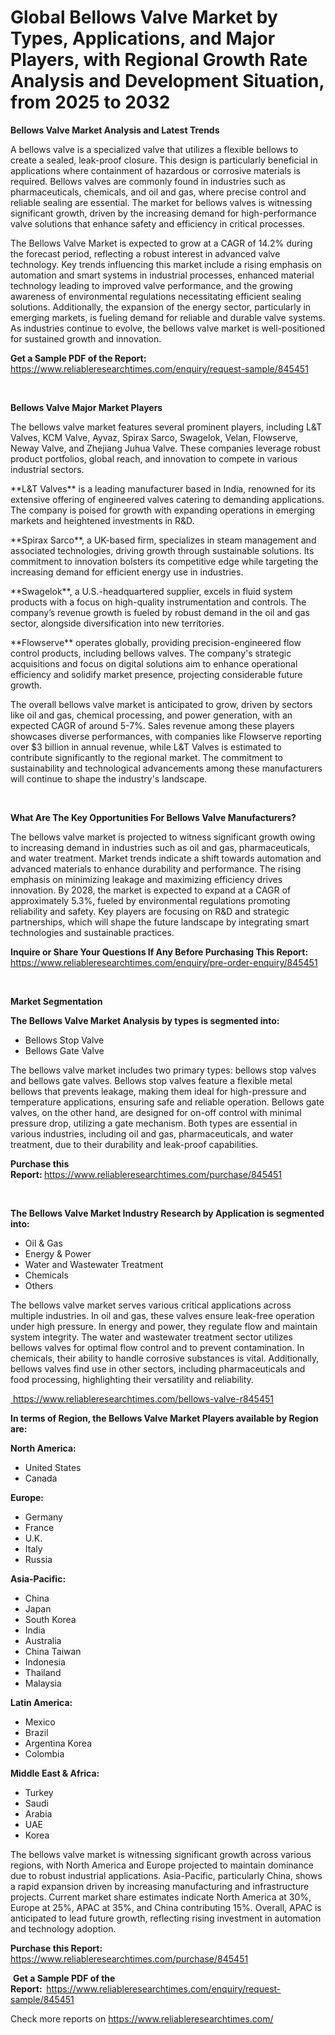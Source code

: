 <p><h1>Global Bellows Valve Market by Types, Applications, and Major Players, with Regional Growth Rate Analysis and Development Situation, from 2025 to 2032</h1></p><p><strong>Bellows Valve Market Analysis and Latest Trends</strong></p>
<p><p>A bellows valve is a specialized valve that utilizes a flexible bellows to create a sealed, leak-proof closure. This design is particularly beneficial in applications where containment of hazardous or corrosive materials is required. Bellows valves are commonly found in industries such as pharmaceuticals, chemicals, and oil and gas, where precise control and reliable sealing are essential. The market for bellows valves is witnessing significant growth, driven by the increasing demand for high-performance valve solutions that enhance safety and efficiency in critical processes.</p><p>The Bellows Valve Market is expected to grow at a CAGR of 14.2% during the forecast period, reflecting a robust interest in advanced valve technology. Key trends influencing this market include a rising emphasis on automation and smart systems in industrial processes, enhanced material technology leading to improved valve performance, and the growing awareness of environmental regulations necessitating efficient sealing solutions. Additionally, the expansion of the energy sector, particularly in emerging markets, is fueling demand for reliable and durable valve systems. As industries continue to evolve, the bellows valve market is well-positioned for sustained growth and innovation.</p></p>
<p><strong>Get a Sample PDF of the Report:&nbsp;</strong> <a href="https://www.reliableresearchtimes.com/enquiry/request-sample/845451?utm_campaign=2455&utm_medium=2&utm_source=Github&utm_content=ia&utm_term=17022025&utm_id=bellows-valve">https://www.reliableresearchtimes.com/enquiry/request-sample/845451</a></p>
<p>&nbsp;</p>
<p><strong>Bellows Valve Major Market Players</strong></p>
<p><p>The bellows valve market features several prominent players, including L&T Valves, KCM Valve, Ayvaz, Spirax Sarco, Swagelok, Velan, Flowserve, Neway Valve, and Zhejiang Juhua Valve. These companies leverage robust product portfolios, global reach, and innovation to compete in various industrial sectors.</p><p>**L&T Valves** is a leading manufacturer based in India, renowned for its extensive offering of engineered valves catering to demanding applications. The company is poised for growth with expanding operations in emerging markets and heightened investments in R&D.</p><p>**Spirax Sarco**, a UK-based firm, specializes in steam management and associated technologies, driving growth through sustainable solutions. Its commitment to innovation bolsters its competitive edge while targeting the increasing demand for efficient energy use in industries.</p><p>**Swagelok**, a U.S.-headquartered supplier, excels in fluid system products with a focus on high-quality instrumentation and controls. The company’s revenue growth is fueled by robust demand in the oil and gas sector, alongside diversification into new territories.</p><p>**Flowserve** operates globally, providing precision-engineered flow control products, including bellows valves. The company's strategic acquisitions and focus on digital solutions aim to enhance operational efficiency and solidify market presence, projecting considerable future growth.</p><p>The overall bellows valve market is anticipated to grow, driven by sectors like oil and gas, chemical processing, and power generation, with an expected CAGR of around 5-7%. Sales revenue among these players showcases diverse performances, with companies like Flowserve reporting over $3 billion in annual revenue, while L&T Valves is estimated to contribute significantly to the regional market. The commitment to sustainability and technological advancements among these manufacturers will continue to shape the industry's landscape.</p></p>
<p>&nbsp;</p>
<p><strong>What Are The Key Opportunities For Bellows Valve Manufacturers?</strong></p>
<p><p>The bellows valve market is projected to witness significant growth owing to increasing demand in industries such as oil and gas, pharmaceuticals, and water treatment. Market trends indicate a shift towards automation and advanced materials to enhance durability and performance. The rising emphasis on minimizing leakage and maximizing efficiency drives innovation. By 2028, the market is expected to expand at a CAGR of approximately 5.3%, fueled by environmental regulations promoting reliability and safety. Key players are focusing on R&D and strategic partnerships, which will shape the future landscape by integrating smart technologies and sustainable practices.</p></p>
<p><strong>Inquire or Share Your Questions If Any Before Purchasing This Report:</strong> <a href="https://www.reliableresearchtimes.com/enquiry/pre-order-enquiry/845451?utm_campaign=2455&utm_medium=2&utm_source=Github&utm_content=ia&utm_term=17022025&utm_id=bellows-valve">https://www.reliableresearchtimes.com/enquiry/pre-order-enquiry/845451</a></p>
<p>&nbsp;</p>
<p><strong>Market Segmentation</strong></p>
<p><strong>The Bellows Valve Market Analysis by types is segmented into:</strong></p>
<p><ul><li>Bellows Stop Valve</li><li>Bellows Gate Valve</li></ul></p>
<p><p>The bellows valve market includes two primary types: bellows stop valves and bellows gate valves. Bellows stop valves feature a flexible metal bellows that prevents leakage, making them ideal for high-pressure and temperature applications, ensuring safe and reliable operation. Bellows gate valves, on the other hand, are designed for on-off control with minimal pressure drop, utilizing a gate mechanism. Both types are essential in various industries, including oil and gas, pharmaceuticals, and water treatment, due to their durability and leak-proof capabilities.</p></p>
<p><strong>Purchase this Report:&nbsp;</strong><a href="https://www.reliableresearchtimes.com/purchase/845451?utm_campaign=2455&utm_medium=2&utm_source=Github&utm_content=ia&utm_term=17022025&utm_id=bellows-valve">https://www.reliableresearchtimes.com/purchase/845451</a></p>
<p>&nbsp;</p>
<p><strong>The Bellows Valve Market Industry Research by Application is segmented into:</strong></p>
<p><ul><li>Oil & Gas</li><li>Energy & Power</li><li>Water and Wastewater Treatment</li><li>Chemicals</li><li>Others</li></ul></p>
<p><p>The bellows valve market serves various critical applications across multiple industries. In oil and gas, these valves ensure leak-free operation under high pressure. In energy and power, they regulate flow and maintain system integrity. The water and wastewater treatment sector utilizes bellows valves for optimal flow control and to prevent contamination. In chemicals, their ability to handle corrosive substances is vital. Additionally, bellows valves find use in other sectors, including pharmaceuticals and food processing, highlighting their versatility and reliability.</p></p>
<p><a href="https://www.reliableresearchtimes.com/bellows-valve-r845451?utm_campaign=2455&utm_medium=2&utm_source=Github&utm_content=ia&utm_term=17022025&utm_id=bellows-valve">&nbsp;https://www.reliableresearchtimes.com/bellows-valve-r845451</a></p>
<p><strong>In terms of Region, the Bellows Valve Market Players available by Region are:</strong></p>
<p>
    <p> <strong> North America: </strong>
        <ul>
            <li>United States</li>
            <li>Canada</li>
        </ul>
        </p> 
    <p> <strong> Europe: </strong>
        <ul>
            <li>Germany</li>
            <li>France</li>
            <li>U.K.</li>
            <li>Italy</li>
            <li>Russia</li>
        </ul>
        </p> 
    <p> <strong> Asia-Pacific: </strong>
        <ul>
            <li>China</li>
            <li>Japan</li>
            <li>South Korea</li>
            <li>India</li>
            <li>Australia</li>
            <li>China Taiwan</li>
            <li>Indonesia</li>
            <li>Thailand</li>
            <li>Malaysia</li>
        </ul>
        </p> 
    <p> <strong> Latin America: </strong>
        <ul>
            <li>Mexico</li>
            <li>Brazil</li>
            <li>Argentina Korea</li>
            <li>Colombia</li>
        </ul>
        </p> 
    <p> <strong> Middle East & Africa: </strong>
        <ul>
            <li>Turkey</li>
            <li>Saudi</li>
            <li>Arabia</li>
            <li>UAE</li>
            <li>Korea</li>
        </ul>
    </p>
    </p>
<p><p>The bellows valve market is witnessing significant growth across various regions, with North America and Europe projected to maintain dominance due to robust industrial applications. Asia-Pacific, particularly China, shows a rapid expansion driven by increasing manufacturing and infrastructure projects. Current market share estimates indicate North America at 30%, Europe at 25%, APAC at 35%, and China contributing 15%. Overall, APAC is anticipated to lead future growth, reflecting rising investment in automation and technology adoption.</p></p>
<p><strong>Purchase this Report: </strong><a href="https://www.reliableresearchtimes.com/purchase/845451?utm_campaign=2455&utm_medium=2&utm_source=Github&utm_content=ia&utm_term=17022025&utm_id=bellows-valve">https://www.reliableresearchtimes.com/purchase/845451</a></p>
<p>&nbsp;<strong>Get a Sample PDF of the Report:&nbsp;&nbsp;</strong><a href="https://www.reliableresearchtimes.com/enquiry/request-sample/845451?utm_campaign=2455&utm_medium=2&utm_source=Github&utm_content=ia&utm_term=17022025&utm_id=bellows-valve">https://www.reliableresearchtimes.com/enquiry/request-sample/845451</a></p>
<p><strong></strong></p>
<p>Check more reports on <a href="https://www.reliableresearchtimes.com/?utm_campaign=2455&utm_medium=2&utm_source=Github&utm_content=ia&utm_term=17022025&utm_id=bellows-valve">https://www.reliableresearchtimes.com/</a></p>